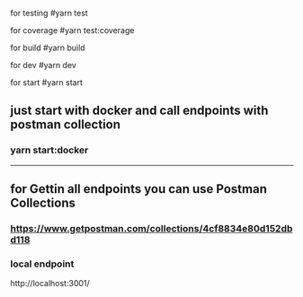 for testing #yarn test

for coverage #yarn test:coverage

for build #yarn build

for dev #yarn dev

for start #yarn start


## just start with docker and call endpoints with postman collection
### **yarn start:docker**

---

## for Gettin all endpoints you can use Postman Collections
### https://www.getpostman.com/collections/4cf8834e80d152dbd118


### local endpoint
http://localhost:3001/
